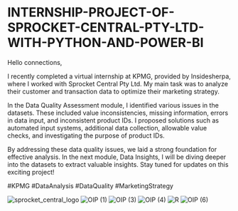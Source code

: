 # INTERNSHIP-PROJECT-OF-SPROCKET-CENTRAL-PTY-LTD-WITH-PYTHON-AND-POWER-BI

Hello connections,

I recently completed a virtual internship at KPMG, provided by Insidesherpa, where I worked with Sprocket Central Pty Ltd. My main task was to analyze their customer and transaction data to optimize their marketing strategy.

In the Data Quality Assessment module, I identified various issues in the datasets. These included value inconsistencies, missing information, errors in data input, and inconsistent product IDs. I proposed solutions such as automated input systems, additional data collection, allowable value checks, and investigating the purpose of product IDs.

By addressing these data quality issues, we laid a strong foundation for effective analysis. In the next module, Data Insights, I will be diving deeper into the datasets to extract valuable insights. Stay tuned for updates on this exciting project!

#KPMG #DataAnalysis #DataQuality #MarketingStrategy

![sprocket_central_logo](https://github.com/HOSHANGI/INTERNSHIP-PROJECT-OF-SPROCKET-CENTRAL-PTY-LTD-WITH-PYTHON-AND-POWER-BI/assets/118753140/e56edd6a-4739-4c53-890d-baae805677b4)
![OIP (1)](https://github.com/HOSHANGI/INTERNSHIP-PROJECT-OF-SPROCKET-CENTRAL-PTY-LTD-WITH-PYTHON-AND-POWER-BI/assets/118753140/a161ebbc-bf9f-4f82-a554-632f38f7991a)
![OIP (3)](https://github.com/HOSHANGI/INTERNSHIP-PROJECT-OF-SPROCKET-CENTRAL-PTY-LTD-WITH-PYTHON-AND-POWER-BI/assets/118753140/8a0c2742-5440-4e39-9f52-c2383a14b007)
![OIP (4)](https://github.com/HOSHANGI/INTERNSHIP-PROJECT-OF-SPROCKET-CENTRAL-PTY-LTD-WITH-PYTHON-AND-POWER-BI/assets/118753140/e69868c0-9ad9-49c6-8367-ebabee21d985)
![R](https://github.com/HOSHANGI/INTERNSHIP-PROJECT-OF-SPROCKET-CENTRAL-PTY-LTD-WITH-PYTHON-AND-POWER-BI/assets/118753140/d9753495-44a4-4f62-b55f-b289d00d14ec)
![OIP (6)](https://github.com/HOSHANGI/INTERNSHIP-PROJECT-OF-SPROCKET-CENTRAL-PTY-LTD-WITH-PYTHON-AND-POWER-BI/assets/118753140/782bb294-ffbd-4fbf-8be8-dd23d7d2428c)
